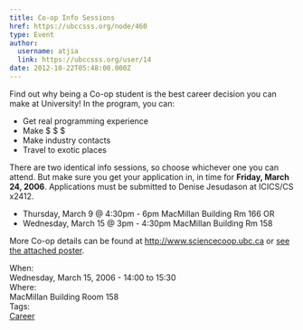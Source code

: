 ```yaml
---
title: Co-op Info Sessions 
href: https://ubccsss.org/node/460
type: Event
author:
  username: atjia
  link: https://ubccsss.org/user/14
date: 2012-10-22T05:48:00.000Z
---
```


<div class="field field-name-body field-type-text-with-summary field-label-hidden"><div class="field-items"><div class="field-item even"><p>Find out why being a Co-op student is the best career decision you can make at University!  In the program, you can:</p>
<ul>
<li>Get real programming experience
</li><li>Make $ $ $
</li><li>Make industry contacts
</li><li>Travel to exotic places
</li></ul>
<p>There are two identical info sessions, so choose whichever one you can attend.  But make sure you get your application in, in time for <strong>Friday, March 24, 2006</strong>.  Applications must be submitted to Denise Jesudason at ICICS/CS x2412.</p>
<ul>
<li>Thursday, March 9 @ 4:30pm - 6pm MacMillan Building Rm 166 OR
</li><li>Wednesday, March 15 @ 3pm - 4:30pm MacMillan Building Rm 158
</li></ul>
<p>More Co-op details can be found at <a href="http://www.sciencecoop.ubc.ca">http://www.sciencecoop.ubc.ca</a> or <a href="/files/info-session.pdf">see the attached poster</a>.</p>
</div></div></div><div class="field field-name-field-dates field-type-datetime field-label-above"><div class="field-label">When:&#xA0;</div><div class="field-items"><div class="field-item even"><span class="date-display-single">Wednesday, March 15, 2006 - <span class="date-display-range"><span class="date-display-start">14:00</span> to <span class="date-display-end">15:30</span></span></span></div></div></div><div class="field field-name-field-location field-type-text field-label-above"><div class="field-label">Where:&#xA0;</div><div class="field-items"><div class="field-item even">MacMillan Building Room 158</div></div></div>    <footer>
    <div class="field field-name-field-tags field-type-taxonomy-term-reference field-label-above"><div class="field-label">Tags:&#xA0;</div><div class="field-items"><div class="field-item even"><a href="/career">Career</a></div></div></div>      </footer>